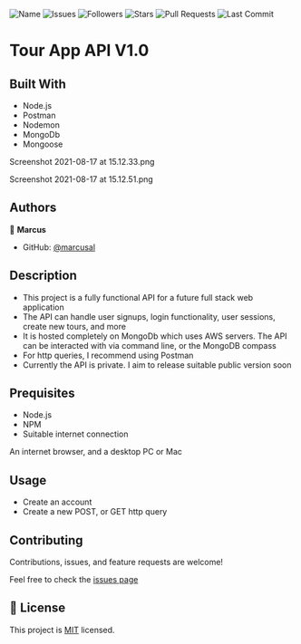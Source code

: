 ![Name](https://img.shields.io/badge/Marcus-Developer-red?style=for-the-badge)
![Issues](https://img.shields.io/github/issues/marcusal/tour-app-api?style=for-the-badge)
![Followers](https://img.shields.io/github/followers/marcusal?style=for-the-badge)
![Stars](https://img.shields.io/github/stars/marcusal?style=for-the-badge)
![Pull Requests](https://img.shields.io/github/issues-pr/marcusal/tour-app-api?style=for-the-badge)
![Last Commit](https://img.shields.io/github/last-commit/marcusal/tour-app-api?/main?style=for-the-badge)


# Tour App API V1.0

## Built With

- Node.js
- Postman
- Nodemon
- MongoDb
- Mongoose

Screenshot 2021-08-17 at 15.12.33.png

Screenshot 2021-08-17 at 15.12.51.png

## Authors

👤 **Marcus**

- GitHub: [@marcusal](https://github.com/marcusal)

## Description

- This project is a fully functional API for a future full stack web application
- The API can handle user signups, login functionality, user sessions, create new tours, and more
- It is hosted completely on MongoDb which uses AWS servers. The API can be interacted with via command line, or the MongoDB compass
- For http queries, I recommend using Postman
- Currently the API is private. I aim to release suitable public version soon

## Prequisites

- Node.js
- NPM
- Suitable internet connection

An internet browser, and a desktop PC or Mac

## Usage

- Create an account
- Create a new POST, or GET http query

## Contributing

Contributions, issues, and feature requests are welcome!

Feel free to check the [issues page](https://github.com/marcusal/tour-app-api/issues)

## 📝 License

This project is [MIT](LICENSE) licensed.
